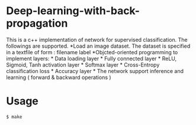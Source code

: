 # Deep-learning-with-back-propagation

This is a c++ implementation of network for supervised classification. The followings are supported. 
	*Load an image dataset. The dataset is specified in a textfile of form : filename label
	*Objcted-oriented programming to implement layers:
		* Data loading layer
		* Fully connected layer
		* ReLU, Sigmoid, Tanh activation layer
		* Softmax layer
		* Cross-Entropy classification loss
		* Accuracy layer
	* The network support inference and learning ( forward & backward operations )

# Usage
	$ make